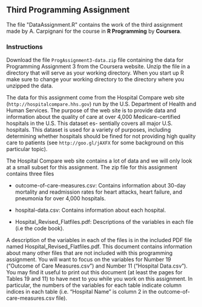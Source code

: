 ## Third Programming Assignment

The file "DataAssignment.R" contains the work of the third assignment made by A. Carpignani for the course in **R Programming** by **Coursera**. 

### Instructions

Download the file `ProgAssignment3-data.zip` file containing the data for Programming Assignment 3 from the Coursera website. Unzip the file in a directory that will serve as your working directory. When you start up R make sure to change your working directory to the directory where you unzipped the data.

The data for this assignment come from the Hospital Compare web site (`http://hospitalcompare.hhs.gov`) run by the U.S. Department of Health and Human Services. The purpose of the web site is to provide data and information about the quality of care at over 4,000 Medicare-certified hospitals in the U.S. This dataset es- sentially covers all major U.S. hospitals. This dataset is used for a variety of purposes, including determining whether hospitals should be fined for not providing high quality care to patients (see `http://goo.gl/jAXFX` for some background on this particular topic).

The Hospital Compare web site contains a lot of data and we will only look at a small subset for this assignment. The zip file for this assignment contains three files

- outcome-of-care-measures.csv: Contains information about 30-day mortality and readmission rates for heart attacks, heart failure, and pneumonia for over 4,000 hospitals.  

- hospital-data.csv: Contains information about each hospital.  

- Hospital_Revised_Flatfiles.pdf: Descriptions of the variables in each file (i.e the code book).  

A description of the variables in each of the files is in the included PDF file named Hospital_Revised_Flatfiles.pdf. This document contains information about many other files that are not included with this programming assignment. You will want to focus on the variables for Number 19 (“Outcome of Care Measures.csv”) and Number 11 (“Hospital Data.csv”). You may find it useful to print out this document (at least the pages for
Tables 19 and 11) to have next to you while you work on this assignment. In particular, the numbers of the variables for each table indicate column indices in each table (i.e. “Hospital Name” is column 2 in the outcome-of-care-measures.csv file).